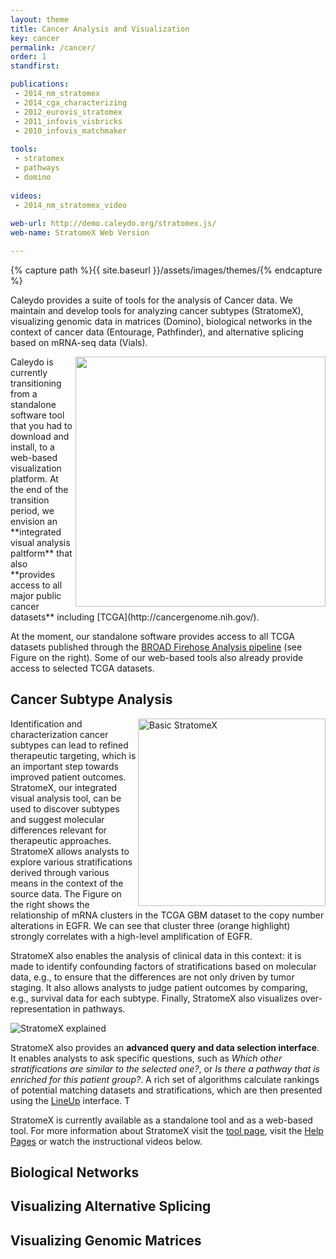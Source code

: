 ```yaml
---
layout: theme
title: Cancer Analysis and Visualization
key: cancer
permalink: /cancer/
order: 1
standfirst: 

publications:
 - 2014_nm_stratomex
 - 2014_cga_characterizing
 - 2012_eurovis_stratomex 
 - 2011_infovis_visbricks
 - 2010_infovis_matchmaker
 
tools: 
 - stratomex
 - pathways
 - domino
 
videos: 
 - 2014_nm_stratomex_video
 
web-url: http://demo.caleydo.org/stratomex.js/
web-name: StratomeX Web Version

---
```


{% capture path %}{{ site.baseurl }}/assets/images/themes/{% endcapture %}



Caleydo provides a suite of tools for the analysis of Cancer data. We maintain and develop tools for analyzing cancer subtypes (StratomeX), visualizing genomic data in matrices (Domino), biological networks in the context of cancer data (Entourage, Pathfinder), and alternative splicing based on mRNA-seq data (Vials). 

<img style="float: right; padding-left: 5px; width: 400px" src="{{path}}/tcga_import.png">
Caleydo is currently transitioning from a standalone software tool that you had to download and install, to a web-based visualization platform. At the end of the transition period, we envision an **integrated visual analysis paltform** that also **provides access to all major public cancer datasets** including [TCGA](http://cancergenome.nih.gov/). 

At the moment, our standalone software provides access to all TCGA datasets published through the [BROAD Firehose Analysis pipeline](https://gdac.broadinstitute.org/) (see Figure on the right). Some of our web-based tools also already provide access to selected TCGA datasets. 

## Cancer Subtype Analysis


<img align="right" src="{{site.baseurl}}/assets/images/projects/stratomex_basic.png" alt="Basic StratomeX" width="300px">

Identification and characterization cancer subtypes can lead to refined therapeutic targeting, which is an important step towards improved patient outcomes. StratomeX, our integrated visual analysis tool, can be used to discover subtypes and suggest molecular differences relevant for therapeutic approaches. StratomeX allows analysts to explore various stratifications derived through various means in the context of the source data. The Figure on the right shows the relationship of mRNA clusters in the TCGA GBM dataset to the copy number alterations in EGFR. We can see that cluster three (orange highlight) strongly correlates with a high-level amplification of EGFR. 

StratomeX also enables the analysis of clinical data in this context: it is made to identify confounding factors of stratifications based on molecular data, e.g., to ensure that the differences are not only driven by tumor staging. It also allows analysts to judge patient outcomes by comparing, e.g., survival data for each subtype. Finally, StratomeX also visualizes over-representation in pathways. 
 
![StratomeX explained]({{site.baseurl}}/assets/images/projects/stratomex_explained.png) 


StratomeX also provides an **advanced query and data selection interface**. It enables analysts to ask specific questions, such as *Which other stratifications are similar to the selected one?*, or *Is there a pathway that is enriched for this patient group?*. A rich set of algorithms calculate rankings of potential matching datasets and stratifications, which are then presented using the [LineUp]({{site.baseurl}}/projects/lineup/) interface. T

StratomeX is currently available as a standalone tool and as a web-based tool. For more information about StratomeX visit the [tool page]({{site.baseurl}}/tools/stratomex/), visit the [Help Pages](http://help.caleydo.org/3.1/index.html#!views/stratomex/stratomex.md) or watch the instructional videos below.
 
## Biological Networks 

## Visualizing Alternative Splicing

## Visualizing Genomic Matrices


